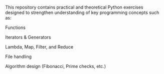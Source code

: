 This repository contains practical and theoretical Python exercises designed to strengthen understanding of key programming concepts such as:

Functions

Iterators & Generators

Lambda, Map, Filter, and Reduce

File handling

Algorithm design (Fibonacci, Prime checks, etc.)


